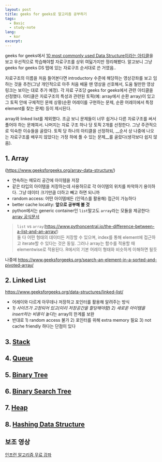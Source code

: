 ```yaml
---
layout: post
title: geeks for geeks로 알고리즘 공부하기
tags:
  - Basic
  - study-note
lang: 
  - kor
excerpt: 
---
```


geeks for geeks에서 [10 most commonly used Data Structure이라는 아티클](https://www.geeksforgeeks.org/introduction-to-data-structures-10-most-commonly-used-data-structures/)을 보고 우선적으로 학습해야할 자료구조를 상위 여덟가지만 정리해봤다. 알고보니 그냥 geeks for geeks DS 탭에 있는 자료구조 순서대로 쓴 거였음..
  
자료구조의 이름을 처음 들어본다면 introductory 수준에 해당하는 영상강좌를 보고 임하는 것을 추천(그냥 개인적으로 아주 처음 배울 땐 영상을 선호해서, 도움 될만한 영상 링크는 보이는 대로 추가 예정). 각 자료 구조당 geeks for geeks에서 관련 아티클을 선정했다. 아티클은 자료구조의 특성과 관련된 토픽(예: array에서 순환 array)이 있고 그 토픽 안에 구체적인 문제 상황(순환 어레이를 구현하는 문제, 순환 어레이에서 특정 element를 찾는 문제) 등이 제시된다.  
  
array와 linked list를 제외했다. 조금 보니 문제들이 너무 쉽거나 다른 자료구조를 써서 풀어야 하는 문제여서. 나머지는 자료 구조 하나 당 토픽 2개를 선정한다. 그냥 주관적으로 익숙한 이슈들을 골랐다. 토픽 당 하나의 아티클을 선정하되, __순서 상 나중에 나오는 자료구조를 배우지 않았다는 가정 하에 풀 수 있는 문제__를 골랐다(생각보다 쉽지 않음).  


## 1. Array
(https://www.geeksforgeeks.org/array-data-structure/)
  
- 연속하는 메모리 공간에 아이템을 저장
- 같은 타입의 아이템을 저장하는데 사용하므로 각 아이템의 위치를 파악하기 용이하다. 그냥 데이터 크기만큼 더하고 빼고 하면 되니까
- random access: 어떤 아이템에든 (인덱스를 활용해) 접근이 가능하다
- better cache locality: __앞으로 공부해 볼 것__
- python에서는 generic container인 `list`말고도 `array`라는 모듈을 제공한다: [array 공식문서](https://docs.python.org/3/library/array.html#module-array)

> `list` vs `array`(https://www.pythoncentral.io/the-difference-between-a-list-and-an-array/)  
> 둘 다 어떤 형태의 데이터든 저장할 수 있으며, index를 통해 element에 접근하고 iterate할 수 있다는 것은 동일. 그러나 array는 함수를 적용할 때 elementwise로 적용된다. R에서의 기본 어레이 형태와 비슷하게 이해하면 될듯

나중에
https://www.geeksforgeeks.org/search-an-element-in-a-sorted-and-pivoted-array/

## 2. Linked List
https://www.geeksforgeeks.org/data-structures/linked-list/
- 어레이와 다르게 아무데나 저장하고 포인터를 활용해 알려주는 방식
- *1) 사이즈가 고정되어 있고(미리 저장공간을 할당해야함) 2) 새로운 아이템을 insert하는 비용이 높다*는 array의 한계를 보완
- 반대로 1) random access 불가 2) 포인터를 위해 extra memory 필요 3) not cache friendly 하다는 단점이 있다


## 3. [Stack](https://www.geeksforgeeks.org/stack-data-structure/)

## 4. [Queue](https://www.geeksforgeeks.org/queue-data-structure/)

## 5. [Binary Tree](https://www.geeksforgeeks.org/binary-tree-data-structure/)

## 6. [Binary Search Tree](https://www.geeksforgeeks.org/binary-search-tree-data-structure/)

## 7. [Heap](https://www.geeksforgeeks.org/heap-data-structure/)

## 8. [Hashing Data Structure](https://www.geeksforgeeks.org/hashing-data-structure/)

## 보조 영상
[인프런 알고리즘 무료 강좌](https://www.inflearn.com/course/%EC%95%8C%EA%B3%A0%EB%A6%AC%EC%A6%98-%EA%B0%95%EC%A2%8C/#)

